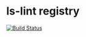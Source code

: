 # ls-lint registry

[![Build Status](https://ci.loeffel.io/api/badges/ls-lint/registry/status.svg)](https://ci.loeffel.io/ls-lint/registry)
